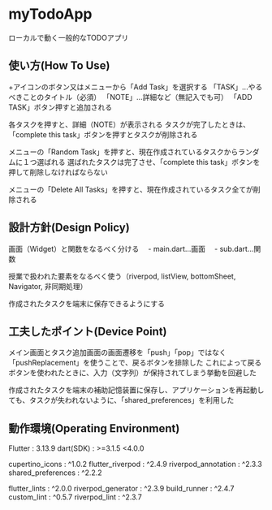# myTodoApp

ローカルで動く一般的なTODOアプリ

## 使い方(How To Use)

+アイコンのボタン又はメニューから「Add Task」を選択する
「TASK」...やるべきことのタイトル（必須）
「NOTE」...詳細など（無記入でも可）
「ADD TASK」ボタン押すと追加される

各タスクを押すと、詳細（NOTE）が表示される
タスクが完了したときは、「complete this task」ボタンを押すとタスクが削除される

メニューの「Random Task」を押すと、現在作成されているタスクからランダムに１つ選ばれる
選ばれたタスクは完了させ、「complete this task」ボタンを押して削除しなければならない

メニューの「Delete All Tasks」を押すと、現在作成されているタスク全てが削除される

## 設計方針(Design Policy)

画面（Widget）と関数をなるべく分ける
　- main.dart...画面
　- sub.dart...関数

授業で扱われた要素をなるべく使う（riverpod, listView, bottomSheet, Navigator, 非同期処理）

作成されたタスクを端末に保存できるようにする

## 工夫したポイント(Device Point)

メイン画面とタスク追加画面の画面遷移を「push」「pop」ではなく「pushReplacement」を使うことで、戻るボタンを排除した
これによって戻るボタンを使われたときに、入力（文字列）が保持されてしまう挙動を回避した

作成されたタスクを端末の補助記憶装置に保存し、アプリケーションを再起動しても、タスクが失われないように、「shared_preferences」を利用した

## 動作環境(Operating Environment)

Flutter : 3.13.9
dart(SDK) : >=3.1.5 <4.0.0

cupertino_icons : ^1.0.2
flutter_riverpod : ^2.4.9
riverpod_annotation : ^2.3.3
shared_preferences : ^2.2.2

flutter_lints : ^2.0.0
riverpod_generator : ^2.3.9
build_runner : ^2.4.7
custom_lint : ^0.5.7
riverpod_lint : ^2.3.7
